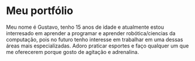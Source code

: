 #  Meu portfólio 

Meu nome é  Gustavo, tenho 15 anos de idade e atualmente estou interresado em aprender a programar e aprender robótica/ciencias da computação, pois no futuro tenho interesse em trabalhar em uma dessas áreas mais especializadas.
Adoro praticar esportes e faço qualquer um que me oferecerem porque gosto de agitação e adrenalina.

